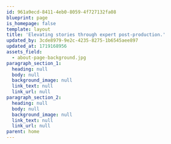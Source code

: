 ```yaml
---
id: 961a9ecd-8411-4eb0-8059-4f727132fa08
blueprint: page
is_homepage: false
template: layout
title: 'Elevating stories through expert post-production.'
updated_by: 3cde8979-9e2c-4235-8275-1b6545aee897
updated_at: 1719168956
assets_field:
  - about-page-background.jpg
paragraph_section_1:
  heading: null
  body: null
  background_image: null
  link_text: null
  link_url: null
paragraph_section_2:
  heading: null
  body: null
  background_image: null
  link_text: null
  link_url: null
parent: home
---
```

